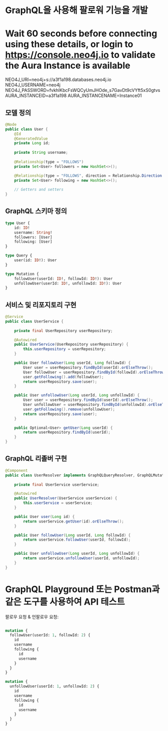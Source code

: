 #  GraphQL을 사용해 팔로워 기능을 개발
# Wait 60 seconds before connecting using these details, or login to https://console.neo4j.io to validate the Aura Instance is available
NEO4J_URI=neo4j+s://a3f1a198.databases.neo4j.io
NEO4J_USERNAME=neo4j
NEO4J_PASSWORD=fvkhIKbcFsWQCyUmJHOde_s7GavDt9cVYft5xS0gtvs
AURA_INSTANCEID=a3f1a198
AURA_INSTANCENAME=Instance01

## 모델 정의

```java
@Node
public class User {
    @Id
    @GeneratedValue
    private Long id;
    
    private String username;
    
    @Relationship(type = "FOLLOWS")
    private Set<User> followers = new HashSet<>();

    @Relationship(type = "FOLLOWS", direction = Relationship.Direction.OUTGOING)
    private Set<User> following = new HashSet<>();
    
    // Getters and setters
}
```



## GraphQL 스키마 정의

```graphql
type User {
    id: ID!
    username: String!
    followers: [User]
    following: [User]
}

type Query {
    user(id: ID!): User
}

type Mutation {
    followUser(userId: ID!, followId: ID!): User
    unfollowUser(userId: ID!, unfollowId: ID!): User
}
```

## 서비스 및 리포지토리 구현

```java
@Service
public class UserService {
    
    private final UserRepository userRepository;

    @Autowired
    public UserService(UserRepository userRepository) {
        this.userRepository = userRepository;
    }

    public User followUser(Long userId, Long followId) {
        User user = userRepository.findById(userId).orElseThrow();
        User followUser = userRepository.findById(followId).orElseThrow();
        user.getFollowing().add(followUser);
        return userRepository.save(user);
    }

    public User unfollowUser(Long userId, Long unfollowId) {
        User user = userRepository.findById(userId).orElseThrow();
        User unfollowUser = userRepository.findById(unfollowId).orElseThrow();
        user.getFollowing().remove(unfollowUser);
        return userRepository.save(user);
    }

    public Optional<User> getUser(Long userId) {
        return userRepository.findById(userId);
    }
}
```

## GraphQL 리졸버 구현

```java
@Component
public class UserResolver implements GraphQLQueryResolver, GraphQLMutationResolver {
    
    private final UserService userService;

    @Autowired
    public UserResolver(UserService userService) {
        this.userService = userService;
    }

    public User user(Long id) {
        return userService.getUser(id).orElseThrow();
    }

    public User followUser(Long userId, Long followId) {
        return userService.followUser(userId, followId);
    }

    public User unfollowUser(Long userId, Long unfollowId) {
        return userService.unfollowUser(userId, unfollowId);
    }
}
```


# GraphQL Playground 또는 Postman과 같은 도구를 사용하여 API 테스트

팔로우 요청 & 언팔로우 요청:

```graphql

mutation {
  followUser(userId: 1, followId: 2) {
    id
    username
    following {
      id
      username
    }
  }
}

```

```graphql
mutation {
  unfollowUser(userId: 1, unfollowId: 2) {
    id
    username
    following {
      id
      username
    }
  }
}
```
